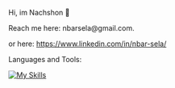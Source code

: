 Hi, im Nachshon 👋 

<p>
Reach me here: nbarsela@gmail.com.
  
or here: https://www.linkedin.com/in/nbar-sela/

Languages and Tools:

[![My Skills](https://skills.thijs.gg/icons?i=java,python,c,cpp,nodejs,javascript,typescript,react,mysql,mongodb,firebase&theme=dark)](https://skills.thijs.gg)

</p>

